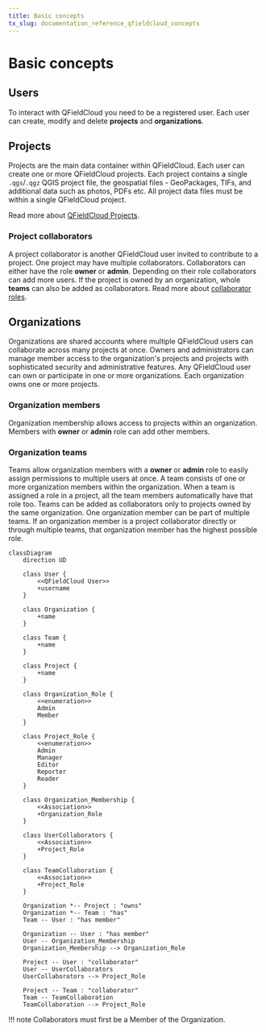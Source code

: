 ```yaml
---
title: Basic concepts
tx_slug: documentation_reference_qfieldcloud_concepts
---
```


# Basic concepts

## Users

To interact with QFieldCloud you need to be a registered user. Each user can create, modify and delete **projects** and **organizations**.

## Projects

Projects are the main data container within QFieldCloud.
Each user can create one or more QFieldCloud projects.
Each project contains a single `.qgs`/`.qgz` QGIS project file, the geospatial files - GeoPackages, TIFs, and additional data such as photos, PDFs etc.
All project data files must be within a single QFieldCloud project.

Read more about [QFieldCloud Projects](./projects.md).

### Project collaborators

A project collaborator is another QFieldCloud user invited to contribute to a project.
One project may have multiple collaborators.
Collaborators can either have the role **owner** or **admin**. Depending on their role collaborators can add more users.
If the project is owned by an organization, whole **teams** can also be added as collaborators.
Read more about [collaborator roles](permissions.md).

## Organizations

Organizations are shared accounts where multiple QFieldCloud users can collaborate across many projects at once.
Owners and administrators can manage member access to the organization's projects and projects with sophisticated security and administrative features.
Any QFieldCloud user can own or participate in one or more organizations.
Each organization owns one or more projects.

### Organization members

Organization membership allows access to projects within an organization.
Members with **owner** or **admin** role can add other members.

### Organization teams

Teams allow organization members with a **owner** or **admin** role to easily assign permissions to multiple users at once.
A team consists of one or more organization members within the organization.
When a team is assigned a role in a project, all the team members automatically have that role too.
Teams can be added as collaborators only to projects owned by the same organization.
One organization member can be part of multiple teams.
If an organization member is a project collaborator directly or through multiple teams, that organization member has the highest possible role.

``` mermaid
classDiagram
    direction UD

    class User {
        <<QFieldCloud User>>
        +username
    }

    class Organization {
        +name
    }

    class Team {
        +name
    }

    class Project {
        +name
    }

    class Organization_Role {
        <<enumeration>>
        Admin
        Member
    }

    class Project_Role {
        <<enumeration>>
        Admin
        Manager
        Editor
        Reporter
        Reader
    }

    class Organization_Membership {
        <<Association>>
        +Organization_Role
    }

    class UserCollaborators {
        <<Association>>
        +Project_Role
    }

    class TeamCollaboration {
        <<Association>>
        +Project_Role
    }

    Organization *-- Project : "owns"
    Organization *-- Team : "has"
    Team -- User : "has member"

    Organization -- User : "has member"
    User -- Organization_Membership
    Organization_Membership --> Organization_Role

    Project -- User : "collaborator"
    User -- UserCollaborators
    UserCollaborators --> Project_Role

    Project -- Team : "collaborator"
    Team -- TeamCollaboration
    TeamCollaboration --> Project_Role

```

!!! note
    Collaborators must first be a Member of the Organization.
